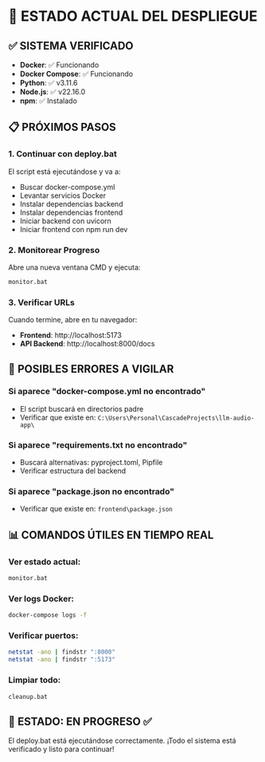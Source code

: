 # 🎯 ESTADO ACTUAL DEL DESPLIEGUE

## ✅ SISTEMA VERIFICADO
- **Docker**: ✅ Funcionando
- **Docker Compose**: ✅ Funcionando  
- **Python**: ✅ v3.11.6
- **Node.js**: ✅ v22.16.0
- **npm**: ✅ Instalado

## 📋 PRÓXIMOS PASOS

### 1. **Continuar con deploy.bat**
El script está ejecutándose y va a:
- Buscar docker-compose.yml
- Levantar servicios Docker
- Instalar dependencias backend
- Instalar dependencias frontend
- Iniciar backend con uvicorn
- Iniciar frontend con npm run dev

### 2. **Monitorear Progreso**
Abre una nueva ventana CMD y ejecuta:
```bash
monitor.bat
```

### 3. **Verificar URLs**
Cuando termine, abre en tu navegador:
- **Frontend**: http://localhost:5173
- **API Backend**: http://localhost:8000/docs

## 🚨 POSIBLES ERRORES A VIGILAR

### Si aparece "docker-compose.yml no encontrado"
- El script buscará en directorios padre
- Verificar que existe en: `C:\Users\Personal\CascadeProjects\llm-audio-app\`

### Si aparece "requirements.txt no encontrado"
- Buscará alternativas: pyproject.toml, Pipfile
- Verificar estructura del backend

### Si aparece "package.json no encontrado"
- Verificar que existe en: `frontend\package.json`

## 📊 COMANDOS ÚTILES EN TIEMPO REAL

### Ver estado actual:
```bash
monitor.bat
```

### Ver logs Docker:
```bash
docker-compose logs -f
```

### Verificar puertos:
```bash
netstat -ano | findstr ":8000"
netstat -ano | findstr ":5173"
```

### Limpiar todo:
```bash
cleanup.bat
```

## 🎯 ESTADO: EN PROGRESO ✅
El deploy.bat está ejecutándose correctamente. ¡Todo el sistema está verificado y listo para continuar!

